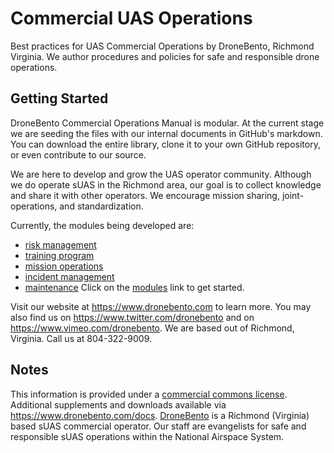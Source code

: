 # Commercial UAS Operations
Best practices for UAS Commercial Operations by DroneBento, Richmond Virginia.  We author procedures and policies for safe and responsible drone operations.

## Getting Started
DroneBento Commercial Operations Manual is modular.  At the current stage we are seeding the files with our internal documents in GitHub's markdown.  You can download the entire library, clone it to your own GitHub repository, or even contribute to our source.  

We are here to develop and grow the UAS operator community.  Although we do operate sUAS in the Richmond area, our goal is to collect knowledge and share it with other operators. We encourage mission sharing, joint-operations, and standardization.  

Currently, the modules being developed are:
- [risk management](https://github.com/dronebento/commercial-operations-manual/tree/master/modules/risk_management)
- [training program](https://github.com/dronebento/commercial-operations-manual/tree/master/modules/training_program)
- [mission operations](https://github.com/dronebento/commercial-operations-manual/tree/master/modules/mission_ops)
- [incident management](https://github.com/dronebento/commercial-operations-manual/tree/master/modules/incident_management)
- [maintenance](https://github.com/dronebento/commercial-operations-manual/tree/master/modules/maintenance_program)
Click on the [modules](https://github.com/dronebento/commercial-operations-manual/tree/master/modules) link to get started.

Visit our website at https://www.dronebento.com to learn more. You may also find us on https://www.twitter.com/dronebento and on https://www.vimeo.com/dronebento.  We are based out of Richmond, Virginia.  Call us at 804-322-9009.

## Notes
This information is provided under a [commercial commons license](https://github.com/dronebento/commercial-operations-manual/blob/master/license.md).  Additional supplements and downloads available via https://www.dronebento.com/docs.  [DroneBento](https://www.dronebento.com/about) is a Richmond (Virginia) based sUAS commercial operator. Our staff are evangelists for safe and responsible sUAS operations within the National Airspace System.

